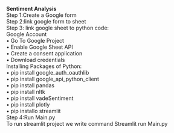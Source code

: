 <b>Sentiment Analysis</b><br>
Step 1:Create a Google form <br>
Step 2:link google form to sheet <br>
Step 3: link google sheet to python code: <br>
Google Account <br>
•	Go To Google Project <br>
•	Enable Google Sheet API <br>
•	Create a consent application <br>
•	Download credentials <br>
Installing Packages of Python: <br>
•	pip install google_auth_oauthlib <br>
•	pip install google_api_python_client <br>
•	pip install pandas <br>
•	pip install nltk <br>
•	pip install vadeSentiment <br>
•	pip install plotly <br>
•	pip installo streamlit <br>
Step 4:Run Main.py <br>
      To run streamlit project we write command Streamlit run Main.py
